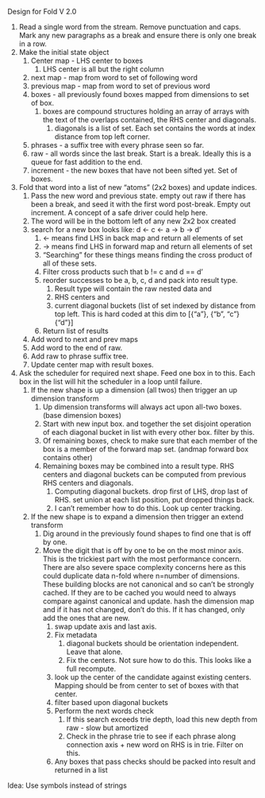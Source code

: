 Design for Fold V 2.0

1. Read a single word from the stream. Remove punctuation and caps. Mark any new paragraphs as a break and ensure there is only one break in a row.
2. Make the initial state object
    1. Center map - LHS center to boxes
        1. LHS center is all but the right column
    2. next map - map from word to set of following word
    3. previous map - map from word to set of previous word
    4. boxes - all previously found boxes mapped from dimensions to set of box.
        1. boxes are compound structures holding an array of arrays with the text of the overlaps contained, the RHS center and diagonals.
            1. diagonals is a list of set. Each set contains the words at index distance from top left corner.
    5. phrases - a suffix tree with every phrase seen so far.
    5. raw - all words since the last break. Start is a break. Ideally this is a queue for fast addition to the end.
    6. increment - the new boxes that have not been sifted yet. Set of boxes.
3. Fold that word into a list of new “atoms” (2x2 boxes) and update indices.
    1. Pass the new word and previous state. empty out raw if there has been a break, and seed it with the first word post-break. Empty out increment. A concept of a safe driver could help here.
    2. The word will be in the bottom left of any new 2x2 box created
    3. search for a new box looks like: d <- c <- a -> b -> d’
        1. <- means find LHS in back map and return all elements of set
        2. -> means find LHS in forward map and return all elements of set
        3. “Searching” for these things means finding the cross product of all of these sets. 
        4. Filter cross products such that b != c and d == d’
        5. reorder successes to be a, b, c, d and pack into result type.
            1. Result type will contain the raw nested data and
            2. RHS centers and
            3. current diagonal buckets (list of set indexed by distance from top left. This is hard coded at this dim to [{“a”}, {“b”, “c”} {“d”}]
        6. Return list of results
    5. Add word to next and prev maps
    6. Add word to the end of raw.
    6. Add raw to phrase suffix tree.
    8. Update center map with result boxes.
4. Ask the scheduler for required next shape. Feed one box in to this. Each box in the list will hit the scheduler in a loop until failure.
    1. If the new shape is up a dimension (all twos) then trigger an up dimension transform
        1. Up dimension transforms will always act upon all-two boxes. (base dimension boxes) 
        2. Start with new input box. and together the set disjoint operation of each diagonal bucket in list with every other box. filter by this.
        3. Of remaining boxes, check to make sure that each member of the box is a member of the forward map set. (andmap forward box contains other)
        4. Remaining boxes may be combined into a result type. RHS centers and diagonal buckets can be computed from previous RHS centers and diagonals.
            1. Computing diagonal buckets. drop first of LHS, drop last of RHS. set union at each list position, put dropped things back.
            2. I can’t remember how to do this. Look up center tracking.
    2. If the new shape is to expand a dimension then trigger an extend transform
        1. Dig around in the previously found shapes to find one that is off by one. 
        2. Move the digit that is off by one to be on the most minor axis. This is the trickiest part with the most performance concern. There are also severe space complexity concerns here as this could duplicate data n-fold where n=number of dimensions. These building blocks are not canonical and so can’t be strongly cached. If they are to be cached you would need to always compare against canonical and update. hash the dimension map and if it has not changed, don’t do this. If it has changed, only add the ones that are new.
            1. swap update axis and last axis.
            2. Fix metadata
                1. diagonal buckets should be orientation independent. Leave that alone.
                2. Fix the centers. Not sure how to do this. This looks like a full recompute.
            3. look up the center of the candidate against existing centers. Mapping should be from center to set of boxes with that center.
            4. filter based upon diagonal buckets 
            5. Perform the next words check
                1. If this search exceeds trie depth, load this new depth from raw - slow but amortized
                2. Check in the phrase trie to see if each phrase along connection axis + new word on RHS is in trie. Filter on this.
            6. Any boxes that pass checks should be packed into result and returned in a list

Idea: Use symbols instead of strings


